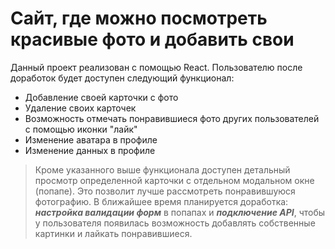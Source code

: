 # Сайт, где можно посмотреть красивые фото и добавить свои
Данный проект реализован с помощью React. Пользователю после доработок будет доступен следующий функционал:
+ Добавление своей карточки с фото
+ Удаление своих карточек
+ Возможность отмечать понравившиеся фото других пользователей с помощью иконки "лайк"
+ Изменение аватара в профиле
+ Изменение данных в профиле
> Кроме указанного выше функционала доступен детальный просмотр определенной карточки с отдельном модальном окне (попапе). Это позволит лучше рассмотреть понравившуюся фотографию.
В ближайшее время планируется доработка: ***настройка валидации форм*** в попапах и ***подключение API***, чтобы у пользователя появилась возможность добавлять собственные картинки и лайкать понравившиеся.
